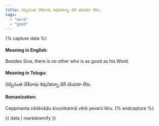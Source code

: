 ```yaml
---
title: చెప్పినంత చేశేవాడు శివునికన్నా వేరే యెవరూ లేరు.
tags:
  - "word"
  - "good"
---
```


{% capture data %}
#### Meaning in English:
Besides Siva, there is no other who is as good as his Word.

#### Meaning in Telugu:
చెప్పినంత చేశేవాడు శివునికన్నా వేరే యెవరూ లేరు.

#### Romanization:
Ceppinanta cēśēvāḍu śivunikannā vērē yevarū lēru.
{% endcapture %}

{{ data | markdownify }}

